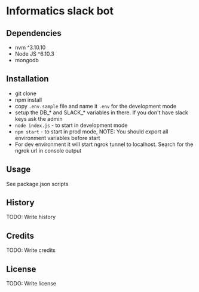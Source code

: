 # Informatics slack bot

## Dependencies

- nvm ^3.10.10
- Node JS ^6.10.3
- mongodb

## Installation

- git clone
- npm install
- copy `.env.sample` file and name it `.env` for the development mode
- setup the DB_* and SLACK_* variables in there. If you don't have slack keys ask the admin
- `node index.js` - to start in development mode
- `npm start` - to start in prod mode, NOTE: You should export all environment variables before start
- For dev environment it will start ngrok tunnel to localhost. Search for the ngrok url in console output

## Usage

See package.json scripts

## History

TODO: Write history

## Credits

TODO: Write credits

## License

TODO: Write license
